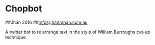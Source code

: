 # Chopbot
##Jhan 2016
##info@jhanrahan.com.au

A twitter bot to re arrange text in the style of William Burroughs cut-up technique.
